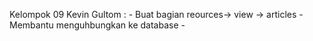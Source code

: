 Kelompok 09
Kevin Gultom : 
    - Buat bagian reources-> view -> articles 
    - Membantu menguhbungkan ke database
    -